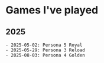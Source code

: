 # Games I've played

## 2025

    - 2025-05-02: Persona 5 Royal
    - 2025-05-29: Persona 3 Reload
    - 2025-08-03: Persona 4 Golden
